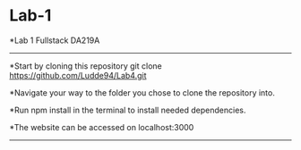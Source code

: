 # Lab-1
*Lab 1 Fullstack DA219A

------------------------------------------------------

*Start by cloning this repository git clone https://github.com/Ludde94/Lab4.git

*Navigate your way to the folder you chose to clone the repository into.

*Run npm install in the terminal to install needed dependencies.

*The website can be accessed on localhost:3000

------------------------------------------------------